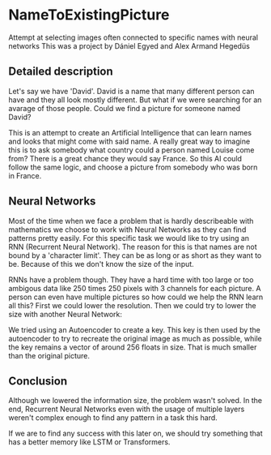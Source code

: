 # NameToExistingPicture
Attempt at selecting images often connected to specific names with neural networks
This was a project by Dániel Egyed and Alex Armand Hegedüs

## Detailed description
Let's say we have 'David'. David is a name that many different person can have and they all look mostly different. But what if we were searching for an avarage of those people. Could we find a picture for someone named David?

This is an attempt to create an Artificial Intelligence that can learn names and looks that might come with said name. A really great way to imagine this is to ask somebody what country could a person named Louise come from? There is a great chance they would say France. So this AI could follow the same logic, and choose a picture from somebody who was born in France.

## Neural Networks
Most of the time when we face a problem that is hardly describeable with mathematics we choose to work with Neural Networks as they can find patterns pretty easily. For this specific task we would like to try using an RNN (Recurrent Neural Network). The reason for this is that names are not bound by a 'character limit'. They can be as long or as short as they want to be. Because of this we don't know the size of the input.

RNNs have a problem though. They have a hard time with too large or too ambigous data like 250 times 250 pixels with 3 channels for each picture. A person can even have multiple pictures so how could we help the RNN learn all this? First we could lower the resolution. Then we could try to lower the size with another Neural Network:

We tried using an Autoencoder to create a key. This key is then used by the autoencoder to try to recreate the original image as much as possible, while the key remains a vector of around 256 floats in size. That is much smaller than the original picture.

## Conclusion
Although we lowered the information size, the problem wasn't solved. In the end, Recurrent Neural Networks even with the usage of multiple layers weren't complex enough to find any pattern in a task this hard.

If we are to find any success with this later on, we should try something that has a better memory like LSTM or Transformers.
